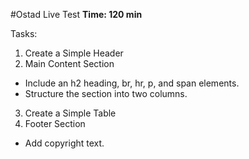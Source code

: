 #Ostad Live Test
**Time: 120 min**

Tasks:
1. Create a Simple Header
2. Main Content Section
- Include an h2 heading, br, hr, p, and span elements.
- Structure the section into two columns.
3. Create a Simple Table
4. Footer Section
- Add copyright text.
